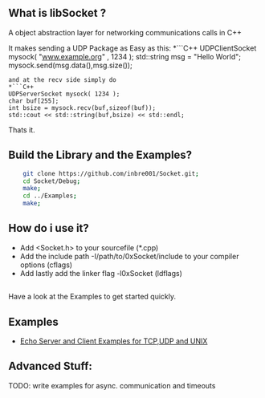 ## What is libSocket ?
A object abstraction layer for networking communications calls in C++

It makes sending a UDP Package as Easy as this:
*```C++
UDPClientSocket mysock(  "www.example.org" , 1234 );
std::string msg = "Hello World";
mysock.send(msg.data(),msg.size());
```
and at the recv side simply do
*```C++
UDPServerSocket mysock( 1234 );
char buf[255];
int bsize = mysock.recv(buf,sizeof(buf));
std::cout << std::string(buf,bsize) << std::endl;
```
Thats it. 

## Build the Library and the Examples?
```Bash
    git clone https://github.com/inbre001/Socket.git;
    cd Socket/Debug;
    make;
    cd ../Examples;
    make;
```
## How do i use it? 
* Add <Socket.h> to your sourcefile (*.cpp)
* Add the include path -I/path/to/0xSocket/include to your compiler options (cflags)
* Add lastly add the linker flag -l0xSocket (ldflags)

## 


Have a look at the Examples to get started quickly.
## Examples

*  [Echo Server and Client Examples for TCP,UDP and UNIX ](src/Examples.cpp)



## Advanced Stuff:
TODO: write examples for async. communication and timeouts



